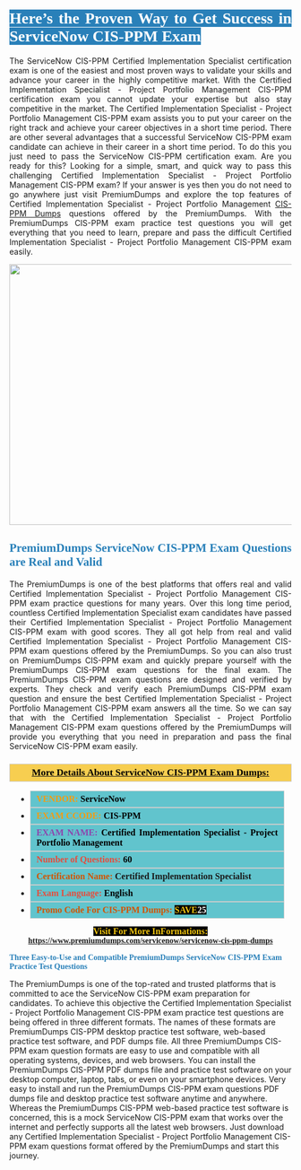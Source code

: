 <h1 style="text-align: justify;"><span style="color:#ffffff;"><span style="font-family:Georgia,serif;"><strong><span style="background-color:#2980b9;">Here’s the Proven Way to Get Success in ServiceNow CIS-PPM Exam</span></strong></span></span></h1>

<p style="text-align: justify;">The ServiceNow CIS-PPM Certified Implementation Specialist certification exam is one of the easiest and most proven ways to validate your skills and advance your career in the highly competitive market. With the Certified Implementation Specialist - Project Portfolio Management CIS-PPM certification exam you cannot update your expertise but also stay competitive in the market. The Certified Implementation Specialist - Project Portfolio Management CIS-PPM exam assists you to put your career on the right track and achieve your career objectives in a short time period. There are other several advantages that a successful ServiceNow CIS-PPM exam candidate can achieve in their career in a short time period. To do this you just need to pass the ServiceNow CIS-PPM certification exam. Are you ready for this? Looking for a simple, smart, and quick way to pass this challenging Certified Implementation Specialist - Project Portfolio Management CIS-PPM exam? If your answer is yes then you do not need to go anywhere just visit PremiumDumps and explore the top features of Certified Implementation Specialist - Project Portfolio Management <a href="https://www.premiumdumps.com/servicenow/servicenow-cis-ppm-dumps">CIS-PPM Dumps</a> questions offered by the PremiumDumps. With the PremiumDumps CIS-PPM exam practice test questions you will get everything that you need to learn, prepare and pass the difficult Certified Implementation Specialist - Project Portfolio Management CIS-PPM exam easily.</p>

<p style="text-align: center;"><a href="https://www.premiumdumps.com/servicenow/servicenow-cis-ppm-dumps"><img alt="" src="https://i.imgur.com/KJGzbJ2.jpeg" style="width: 700px; height: 465px;" /></a></p>

<h2 style="text-align: justify;"><span style="color:#2980b9;"><span style="font-family:Georgia,serif;"><strong>PremiumDumps ServiceNow CIS-PPM Exam Questions are Real and Valid</strong></span></span></h2>

<p style="text-align: justify;">The PremiumDumps is one of the best platforms that offers real and valid Certified Implementation Specialist - Project Portfolio Management CIS-PPM exam practice questions for many years. Over this long time period, countless Certified Implementation Specialist exam candidates have passed their Certified Implementation Specialist - Project Portfolio Management CIS-PPM exam with good scores. They all got help from real and valid Certified Implementation Specialist - Project Portfolio Management CIS-PPM exam questions offered by the PremiumDumps. So you can also trust on PremiumDumps CIS-PPM exam and quickly prepare yourself with the PremiumDumps CIS-PPM exam questions for the final exam. The PremiumDumps CIS-PPM exam questions are designed and verified by experts. They check and verify each PremiumDumps CIS-PPM exam question and ensure the best Certified Implementation Specialist - Project Portfolio Management CIS-PPM exam answers all the time. So we can say that with the Certified Implementation Specialist - Project Portfolio Management CIS-PPM exam questions offered by the PremiumDumps will provide you everything that you need in preparation and pass the final ServiceNow CIS-PPM exam easily.</p>

<h3 style="background: #f7ce50; border: 1px solid rgb(204, 204, 204); padding: 5px 10px; text-align: center;"><span style="font-family:Georgia,serif;"><u><u><span style="color:#000000;"><span style="font-size:11pt"><span style="line-height:normal"><b><span style="font-size:13.0pt"><span cambria="">More Details About ServiceNow CIS-PPM Exam Dumps:</span></span></b></span></span></span></u></u></span></h3>

<ul>
	<li style="margin:0cm 10pt">
	<div style="background:#61c4cd; border: 1px solid rgb(204, 204, 204); padding: 5px 10px; text-align: justify;"><span style="font-family:Georgia,serif;"><span style="font-size:11pt"><span style="line-height:normal"><b><span style="font-size:12.0pt"><span new="" roman="" times=""><span style="color:#f39c12;">VENDOR:</span> <span style="color:#000000;">ServiceNow</span></span></span></b></span></span></span></div>
	</li>
	<li style="margin:0cm 10pt">
	<div style="background: #61c4cd; border: 1px solid rgb(204, 204, 204); padding: 5px 10px; text-align: justify;"><span style="font-family:Georgia,serif;"><span style="font-size:11pt"><span style="line-height:normal"><b><span style="font-size:12.0pt"><span new="" roman="" times=""><span style="color:#f39c12;">EXAM CCODE:</span> <span style="color:#000000;">CIS-PPM</span></span></span></b></span></span></span></div>
	</li>
	<li style="margin:0cm 10pt">
	<div style="background: #61c4cd; border: 1px solid rgb(204, 204, 204); padding: 5px 10px; text-align: justify;"><span style="font-family:Georgia,serif;"><span style="font-size:11pt"><span style="line-height:normal"><b><span style="font-size:12.0pt"><span new="" roman="" times=""><span style="color:#8e44ad;">EXAM NAME:</span> <span style="color:#000000;">Certified Implementation Specialist - Project Portfolio Management</span></span></span></b></span></span></span></div>
	</li>
	<li style="margin:0cm 10pt">
	<div style="background: #61c4cd; border: 1px solid rgb(204, 204, 204); padding: 5px 10px;"><span style="font-family:Georgia,serif;"><span style="font-size:11pt"><span style="line-height:normal"><b><span style="font-size:12.0pt"><span new="" roman="" times=""><span style="color:#e74c3c;">Number of Questions:</span><span style="color:#000000;"><span style="color:#f1c40f;"> </span>60</span></span></span></b></span></span></span></div>
	</li>
	<li style="margin:0cm 10pt">
	<div style="background: #61c4cd; border: 1px solid rgb(204, 204, 204); padding: 5px 10px; text-align: justify;"><span style="font-family:Georgia,serif;"><span style="font-size:11pt"><span style="line-height:normal"><b><span style="font-size:12.0pt"><span new="" roman="" times=""><span style="color:#d35400;">Certification Name:</span> Certified Implementation Specialist</span></span></b></span></span></span></div>
	</li>
	<li style="margin:0cm 10pt">
	<div style="background: #61c4cd; border: 1px solid rgb(204, 204, 204); padding: 5px 10px; text-align: justify;"><span style="font-family:Georgia,serif;"><span style="font-size:11pt"><span style="line-height:normal"><b><span style="font-size:12.0pt"><span new="" roman="" times=""><span style="color:#e74c3c;">Exam Language:</span> <span style="color:#000000;">English</span></span></span></b></span></span></span></div>
	</li>
	<li style="margin:0cm 10pt">
	<div style="background: #61c4cd; border: 1px solid rgb(204, 204, 204); padding: 5px 10px;"><span style="font-family:Georgia,serif;"><span style="font-size:11pt"><span style="line-height:normal"><b><span style="font-size:12.0pt"><span new="" roman="" times=""><span style="color:#d35400;">Promo Code For CIS-PPM Dumps:</span><span style="color:#f1c40f;"> <span style="background-color:#000000;">SAVE</span></span><span style="color:#ffffff;"><span style="background-color:#000000;">25</span></span></span></span></b></span></span></span></div>
	</li>
</ul>

<p style="text-align: center;"><span style="font-family:Georgia,serif;"><strong><span style="font-size:16px;"><span style="color:#f1c40f;"><span style="background-color:#000000;">Visit For More InFormations:</span></span></span> <a href="https://www.premiumdumps.com/servicenow/servicenow-cis-ppm-dumps">https://www.premiumdumps.com/servicenow/servicenow-cis-ppm-dumps</a></strong></span></p>

<p><span style="color:#2980b9;"><span style="font-family:Georgia,serif;"><strong><strong><strong>Three Easy-to-Use and Compatible PremiumDumps ServiceNow CIS-PPM Exam Practice Test Questions</strong></strong></strong></span></span></p>

<p>The PremiumDumps is one of the top-rated and trusted platforms that is committed to ace the ServiceNow CIS-PPM exam preparation for candidates. To achieve this objective the Certified Implementation Specialist - Project Portfolio Management CIS-PPM exam practice test questions are being offered in three different formats. The names of these formats are PremiumDumps CIS-PPM desktop practice test software, web-based practice test software, and PDF dumps file. All three PremiumDumps CIS-PPM exam question formats are easy to use and compatible with all operating systems, devices, and web browsers. You can install the PremiumDumps CIS-PPM PDF dumps file and practice test software on your desktop computer, laptop, tabs, or even on your smartphone devices. Very easy to install and run the PremiumDumps CIS-PPM exam questions PDF dumps file and desktop practice test software anytime and anywhere. Whereas the PremiumDumps CIS-PPM web-based practice test software is concerned, this is a mock ServiceNow CIS-PPM exam that works over the internet and perfectly supports all the latest web browsers. Just download any Certified Implementation Specialist - Project Portfolio Management CIS-PPM exam questions format offered by the PremiumDumps and start this journey.</p>
